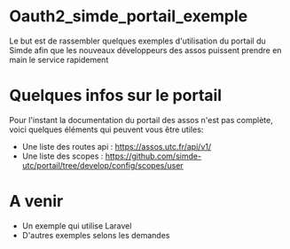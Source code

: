# Oauth2_simde_portail_exemple
Le but est de rassembler quelques exemples d'utilisation du portail du Simde afin que les nouveaux développeurs des assos puissent prendre en main le service rapidement

# Quelques infos sur le portail
Pour l'instant la documentation du portail des assos n'est pas complète, voici quelques éléments qui peuvent vous être utiles:
- Une liste des routes api : https://assos.utc.fr/api/v1/
- Une liste des scopes : https://github.com/simde-utc/portail/tree/develop/config/scopes/user

# A venir
* Un exemple qui utilise Laravel
* D'autres exemples selons les demandes
